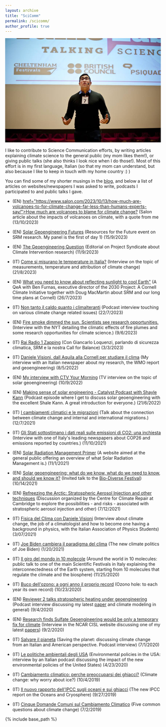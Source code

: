 ```yaml
---
layout: archive
title: "SciComm"
permalink: /scicomm/
author_profile: true
---
```


<img src='/images/scicomm.jpg'>

I like to contribute to Science Communication efforts, by writing articles explaining climate science to the general public (my mom likes them!), or giving public talks (she also thinks I look nice when I do those!). Most of this effort is in my first language, Italian (so that my mom can understand, but also because I like to keep in touch with my home country :) )

You can find some of my shorter musings in the [blog](https://dan-visioni.github.io/year-archive/), and below a list of articles on websites/newspapers I was asked to write, podcasts I participated to and public talks I gave.

* (EN) <u><a> href="https://www.salon.com/2023/10/13/how-much-are-volcanoes-to-for-climate-change-far-less-than-humans-experts-say/">How much are volcanoes to blame for climate change?</a></u> (Salon article about the impacts of volcanoes on climate, with a quote from me (13/10/2023)

* (EN) <u><a href="https://www.rff.org/events/conferences/solar-geoengineering-futures-current-research-and-uncertainties">Solar Geoengineering Futures</a></u>  (Resources for the Future event on SRM research. My panel is the first of day 1) (15/9/2023)

* (EN) <u><a href="https://www.project-syndicate.org/magazine/policymakers-must-understand-risks-benefits-solar-radiation-modification-by-claudia-wieners-et-al-2023-09">The Geoengineering Question</a></u>  (Editorial on Project Syndicate about Climate Intervention research) (11/9/2023)

* (IT) <u><a href="https://www.queryonline.it/2023/08/21/meteo-come-si-misurano-le-temperature-in-italia-intervista-a-giulio-betti-e-daniele-visioni">Come si misurano le temperature in Italia?</a></u>  (Interview on the topic of measurements, temperature and attribution of climate change) (21/8/2023)

* (EN) <u><a href="https://news.cornell.edu/stories/2023/07/qa-what-you-need-know-about-reflecting-sunlight-cool-earth">What you need to know about reflecting sunlight to cool Earth"</a></u>  (A QeA with Ben Furnas, executive director of the 2030 Project: A Cornell Climate Initiative together with Doug MacMartin about SRM and our long time plans at Cornell) (26/7/2023)

* (IT) <u><a href="https://t.co/HC9dsByQne">Non tanto il caldo quanto i climalteranti</a></u>  (Podcast interview touching on various climate change related issues) (22/7/2023)

* (EN) <u><a href="https://www.nytimes.com/live/2023/06/09/world/canada-wildfires-air-quality-smoke?smid=url-share#fire-smoke-dimmed-the-sun-scientists-see-research-opportunities">Fire smoke dimmed the sun. Scientists see research opportunities.</a></u>  (Interview with the NYT detailing the climatic effects of fire plumes and some research opportunities for climate science.) (9/6/2023)

* (IT) <u><a href="https://www.raiplaysound.it/audio/2023/02/ZAPPING-50427d85-c21d-45c3-ab1b-49b7d2ab5a94.html">Rai Radio 1 Zapping</a></u>  (Con Giancarlo Loquenzi, parlando di sicurezza climatica, SRM e la nostra Call for Balance) (3/3/2023)

* (IT) <u><a href="https://www.laquilablog.it/daniele-visioni-dallaquila-alla-cornell-per-studiare-il-clima-a-ginevra-si-riflette-seriamente-sullingegneria-climatica/?fbclid=IwAR3pqK9cbo4beLDtRzfhMAuRTalZ4UXnmui4Xaqh8tNFz5iy6odvz_y2u6Y#.Yuy2teW0Fh0.facebook">Daniele Visioni, dall Aquila alla Cornell per studiare il clima</a></u>  (My interview with an Italian newspaper about my research, the WMO report and geoengineering) (8/5/2022)

* (EN) <u><a href="https://youtu.be/VgwwNn_hRZc">My interview with CTV Your Morning</a></u>  (TV interview on the topic of solar geoengineering) (10/9/2022)

* (EN) <u><a href="https://podcasts.apple.com/us/podcast/id1593204897?i=1000566618181">Making sense of solar engineering - Catalyst Podcast with Shayle Kann</a></u>  (Podcast episode where I get to discuss solar geoengineering with the excellent Shale Kann. A great introduction for everyone.) (21/6/2022)

* (IT) <u><a href="https://fb.watch/9QBLBiHqWY/">I cambiamenti climatici e le migrazioni</a></u>  (Talk about the connection between climate change and internal and international migrations.) (12/7/2021)

* (IT) <u><a href="https://www.repubblica.it/green-and-blue/dossier/cop26/2021/11/10/news/cosi_gli_stati_sottostimano_i_dati_reali_sulle_emissioni_di_co2-325804450/?fbclid=IwAR0L-vyBmI5NaTWsA2Q_7u_MVLnsJhaMcDoHtpk9NDK-Eg9_gOzbUafXhUU">Gli Stati sottostimano i dati reali sulle emissioni di CO2: una inchiesta</a></u>  (Interview with one of Italy's leading newspapers about COP26 and emissions reported by countries.) (11/10/2021)

* (EN) <u><a href="https://www.srmprimer.org/">Solar Radiation Management Primer</a></u>  (A website aimed at the general public offering an overview of what Solar Radiation Management is.) (11/1/2021)

* (EN) <u><a href="https://www.youtube.com/watch?v=N_z2jQd1pUI">Solar geoengineering: what do we know, what do we need to know, and should we know it?</a></u>  (Invited talk to the [Bio-Diverse Festival](https://biodiverseproject.org/)) (10/14/2021)

* (EN) <u><a href="https://www.youtube.com/watch?v=zKBzm4N_hBs">Refreezing the Arctic: Stratospheric Aerosol Injection and other techniques</a></u>  (Discussion organized by the 
Centre for Climate Repair at Cambridge to explore the possibilities - and risks - associated with stratospheric aerosol injection and other) (7/12/2021)

* (IT) <u><a href="https://www.youtube.com/watch?v=ZqPzrULORIc">Fisica del Clima con Daniele Visioni</a></u>  (Interview about climate change, the job of a climatologist and how to become one having a background in physics, with the Italian Association of Physics Students) (3/07/2021)

* (IT) <u><a href="https://mailchi.mp/5900381dee23/jefferson-carteggio-n14-le-sfide-di-joe-biden?e=dec72c3cd2">Joe Biden cambiera il paradigma del clima</a></u>  (The new climate politics of Joe Biden) (1/20/2021)

* (IT) <u><a href="https://www.futuroremoto2020.it/">Il giro del mondo in 10 molecole</a></u>  (Around the world in 10 molecules: public talk to one of the main Scientific Festivals in Italy explaining the interconnectedness of the Earth system, starting from 10 molecules that regulate the climate and the biosphere) (11/25/2020)

* (IT) <u><a href="https://www.italiaambiente.it/2020/10/23/buco-dellozono-a-ogni-anno-il-proprio-record/?fbclid=IwAR27SwdxyASlUCX6oKu4pB6yFf_dgXCAvynyxuGPQI1wG6RwI3HZC3l7J0w/">Buco dell'ozono: a ogni anno il proprio record</a></u>  (Ozono hole: to each year its own record) (10/23/2020)

* (EN) <u><a href="https://open.spotify.com/episode/0Ic5LLIcL0UvhBnXDQT3HE?si=RZZYejo9StKkPrbVeu_4xg">Reviewer 2 talks stratospheric heating under geoengineering</a></u> (Podcast interview discussing my latest [paper](https://dan-visioni.github.io/publication/2020-08-26-SG_polar_strat) and climate modeling in general) (9/4/2020)

* (EN) <u><a href="https://www2.cisl.ucar.edu/news/research-finds-sulfate-geoengineering-would-be-only-temporary-fix-climate">Research finds Sulfate Geoengineering would be only a temporary fix for climate</a></u> (Interview in the NCAR CISL website discussing one of my latest [papers](https://dan-visioni.github.io/publication/2020-08-26-SG_polar_strat)) (9/2/2020)

* (IT) <u><a href="https://www.spreaker.com/user/roger-podcast/podcast-roger-milano-ny-episodio06-ok?fbclid=IwAR0Nm5jH3Iw-n5kKUdXkae5Pr0BKqsRfq5aixQqjn4VsHOzXZ1HeNrzRlx0">Salvare il pianeta</a></u> (Saving the planet: discussing climate change from an Italian and American perspective. Podcast interview) (7/1/2020)

* (IT) <u><a href="https://open.spotify.com/episode/4wGdlMdVDwpJ3Hhw4hekEC?si=uq2YacfwSvGZTQ0jVO_GvQ">Le politiche ambientali degli USA</a></u> (Environmental policies in the USA: interview by an Italian podcast discussing the impact of the new environmental policies of the United States) (4/23/2020)

* (IT) <u><a href="https://www.focus.it/scienza/scienze/criosfera-cambiamento-climatico-e-ghiacci-polari">Cambiamento climatico: perche preoccuparsi dei ghiacci?</a></u>  (Climate change: why worry about ice?) (10/4/2019)
 
 * (IT) <u><a href="https://www.focus.it/scienza/scienze/2019-rapporto-ipcc-sugli-oceani-e-sui-ghiacci?fbclid=IwAR0cxwPjkGgFJZjhpkAWNROuqqJbV5-c99a9UJjf9KQWpvXDcV3hC9LHfeE#.XYzaHZoyVxp.facebook">Il nuovo rapporto dell'IPCC sugli oceani e sui ghiacci</a></u> (The new IPCC report on the Oceans and Cryosphere) (9/27/2019)
 
 * (IT) <u><a href="https://informa.airicerca.org/it/2019/07/02/cinque-domande-comuni-cambiamento-climatico/?fbclid=IwAR27GvreRLdf-6IJOV8QGB-wNtinlNZPRco32j-9ePaN81WgZWn85o7PgtU">Cinque Domande Comuni sul Cambiamento Climatico</a></u> (Five common questions about climate change) (7/2/2019)
  
   
   
   
{% include base_path %}